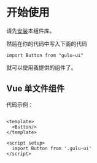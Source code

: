 # 开始使用

请先[安装](#/doc/install)本组件库。

然后在你的代码中写入下面的代码

```angular2html
import Button from "gulu-ui"
```

就可以使用我提供的组件了。

## Vue 单文件组件

代码示例：

```angular2html

<template>
  <Button/>
</template>

<script setup>
  import Button from '.gulu-ui'
</script>
```
